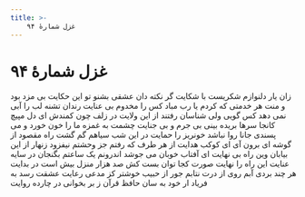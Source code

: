```yaml
---
title: >-
    غزل شمارهٔ ۹۴
---
```

# غزل شمارهٔ ۹۴

زان یار دلنوازم شکریست با شکایت
گر نکته دان عشقی بشنو تو این حکایت
بی مزد بود و منت هر خدمتی که کردم
یا رب مباد کس را مخدوم بی عنایت
رندان تشنه لب را آبی نمی دهد کس
گویی ولی شناسان رفتند از این ولایت
در زلف چون کمندش ای دل مپیچ کانجا
سرها بریده بینی بی جرم و بی جنایت
چشمت به غمزه ما را خون خورد و می پسندی
جانا روا نباشد خونریز را حمایت
در این شب سیاهم گم گشت راه مقصود
از گوشه ای برون آی ای کوکب هدایت
از هر طرف که رفتم جز وحشتم نیفزود
زنهار از این بیابان وین راه بی نهایت
ای آفتاب خوبان می جوشد اندرونم
یک ساعتم بگنجان در سایه عنایت
این راه را نهایت صورت کجا توان بست
کش صد هزار منزل بیش است در بدایت
هر چند بردی آبم روی از درت نتابم
جور از حبیب خوشتر کز مدعی رعایت
عشقت رسد به فریاد ار خود به سان حافظ
قرآن ز بر بخوانی در چارده روایت

